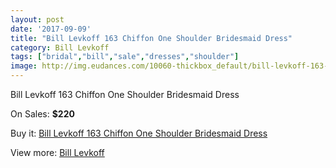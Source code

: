```yaml
---
layout: post
date: '2017-09-09'
title: "Bill Levkoff 163 Chiffon One Shoulder Bridesmaid Dress"
category: Bill Levkoff
tags: ["bridal","bill","sale","dresses","shoulder"]
image: http://img.eudances.com/10060-thickbox_default/bill-levkoff-163-chiffon-one-shoulder-bridesmaid-dress.jpg
---
```

Bill Levkoff 163 Chiffon One Shoulder Bridesmaid Dress

On Sales: **$220**
<a href="https://www.eudances.com/en/bill-levkoff/3304-bill-levkoff-163-chiffon-one-shoulder-bridesmaid-dress.html"><amp-img layout="responsive" width="600" height="600" src="//img.eudances.com/10060-thickbox_default/bill-levkoff-163-chiffon-one-shoulder-bridesmaid-dress.jpg" alt="Bill Levkoff 163 Chiffon One Shoulder Bridesmaid Dress 0" /></a>
<a href="https://www.eudances.com/en/bill-levkoff/3304-bill-levkoff-163-chiffon-one-shoulder-bridesmaid-dress.html"><amp-img layout="responsive" width="600" height="600" src="//img.eudances.com/10061-thickbox_default/bill-levkoff-163-chiffon-one-shoulder-bridesmaid-dress.jpg" alt="Bill Levkoff 163 Chiffon One Shoulder Bridesmaid Dress 1" /></a>

Buy it: [Bill Levkoff 163 Chiffon One Shoulder Bridesmaid Dress](https://www.eudances.com/en/bill-levkoff/3304-bill-levkoff-163-chiffon-one-shoulder-bridesmaid-dress.html "Bill Levkoff 163 Chiffon One Shoulder Bridesmaid Dress")

View more: [Bill Levkoff](https://www.eudances.com/en/57-bill-levkoff "Bill Levkoff")